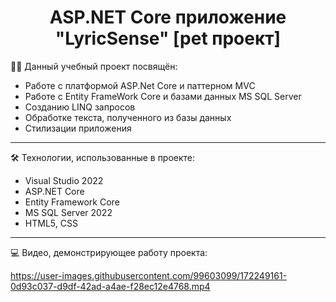 <div align="center">
  <h1>ASP.NET Core приложение "LyricSense" [pet проект]</h1>
</div>

👨‍💻 Данный учебный проект посвящён:
- Работе с платформой ASP.Net Core и паттерном MVC
- Работе с Entity FrameWork Core и базами данных MS SQL Server
- Созданию LINQ запросов 
- Обработке текста, полученного из базы данных
- Стилизации приложения
---
🛠️ Технологии, использованные в проекте:
- Visual Studio 2022
- ASP.NET Core
- Entity Framework Core
- MS SQL Server 2022 
- HTML5, CSS
---
💻 Видео, демонстрирующее работу проекта:

https://user-images.githubusercontent.com/99603099/172249161-0d93c037-d9df-42ad-a4ae-f28ec12e4768.mp4

